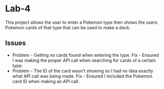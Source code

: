 # Lab-4
This project allows the user to enter a Pokemon type then shows the users Pokemon cards of that type that can be used to make a deck.

## Issues
* Problem - Getting no cards found when entering the type. Fix - Ensured I was making the proper API call when searching for cards of a certain type.
* Problem - The ID of the card wasn't showing so I had no idea exactly what API call was being made. Fix - Ensured I included the Pokemon card ID when making an API call.

